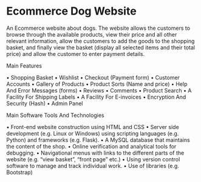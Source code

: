 # Ecommerce Dog Website
 An Ecommerce website about dogs. The website allows the customers to browse through the available products, view their price and all other relevant information, allow the customers to add the goods to the shopping basket, and finally view the basket (display all selected items and their total price) and allow the customer to enter payment details.

Main Features

• Shopping Basket
• Wishlist
• Checkout (Payment form)
• Customer Accounts
• Gallery of Products
• Product Sorts (Name and price)
• Help And Error Messages (forms)
• Reviews
• Comments
• Product Search
• A Facility For Shipping Labels
• A Facility For E-invoices
• Encryption And Security (Hash)
• Admin Panel

Main Software Tools And Technologies

 • Front-end website construction using HTML and CSS
 • Server side development (e.g. Linux or Windows) using scripting languages (e.g. Python) and frameworks (e.g. Flask).
 • A MySQL database that maintains the content of the shop.
 • Online verification and analytical tools for debugging.
 • Navigational menus with links to the different parts of the website (e.g. “view basket”, “front page” etc.)
 • Using version control software to manage and track individual work.
 • Use of libraries (e.g. Bootstrap)
